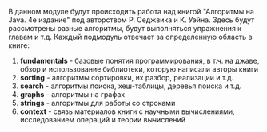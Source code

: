 В данном модуле будут происходить работа над книгой "Алгоритмы на Java. 4е издание" под авторством Р. Седжвика и К. Уэйна.
Здесь будут рассмотрены разные алгоритмы, будут выполняться упражнения к главам и т.д.
Каждый подмодуль отвечает за определенную область в книге:
1) **fundamentals** - базовые понятия программирования, в т.ч. на джаве, обзор и использование 
библиотеки, которую написали авторы книги
2) **sorting** - алгоритмы сортировки, их разбор, реализации и т.д.
3) **search** - алгоритмы поиска, хеш-таблицы, деревья поиска и т.д.
4) **graphs** - алгоритмы на графах
5) **strings** - алгоритмы для работы со строками
6) **context** - связь материалов книги с научными вычислениями, исследованием операций и теории вычислений